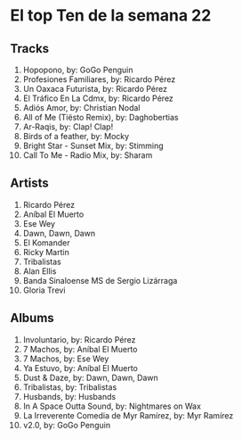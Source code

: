 # El top Ten de la semana 22

## Tracks
1. Hopopono, by: GoGo Penguin
1. Profesiones Familiares, by: Ricardo Pérez
1. Un Oaxaca Futurista, by: Ricardo Pérez
1. El Tráfico En La Cdmx, by: Ricardo Pérez
1. Adiós Amor, by: Christian Nodal
1. All of Me (Tiësto Remix), by: Daghobertias
1. Ar-Raqis, by: Clap! Clap!
1. Birds of a feather, by: Mocky
1. Bright Star - Sunset Mix, by: Stimming
1. Call To Me - Radio Mix, by: Sharam

## Artists
1. Ricardo Pérez
1. Aníbal El Muerto
1. Ese Wey
1. Dawn, Dawn, Dawn
1. El Komander
1. Ricky Martin
1. Tribalistas
1. Alan Ellis
1. Banda Sinaloense MS de Sergio Lizárraga
1. Gloria Trevi

## Albums
1. Involuntario, by: Ricardo Pérez
1. 7 Machos, by: Aníbal El Muerto
1. 7 Machos, by: Ese Wey
1. Ya Estuvo, by: Aníbal El Muerto
1. Dust & Daze, by: Dawn, Dawn, Dawn
1. Tribalistas, by: Tribalistas
1. Husbands, by: Husbands
1. In A Space Outta Sound, by: Nightmares on Wax
1. La Irreverente Comedia de Myr Ramírez, by: Myr Ramírez
1. v2.0, by: GoGo Penguin
